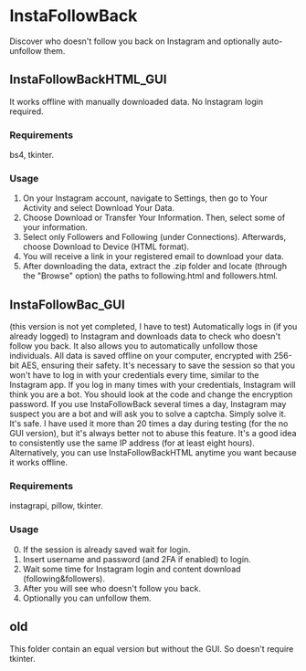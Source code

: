 # InstaFollowBack

Discover who doesn't follow you back on Instagram and optionally auto-unfollow them.

## InstaFollowBackHTML_GUI
It works offline with manually downloaded data. No Instagram login required.

### Requirements
bs4, tkinter.

### Usage
 1. On your Instagram account, navigate to Settings, then go to Your Activity and select Download Your Data.
 2. Choose Download or Transfer Your Information. Then, select some of your information.
 3. Select only Followers and Following (under Connections). Afterwards, choose Download to Device (HTML format).
 4. You will receive a link in your registered email to download your data.
 5. After downloading the data, extract the .zip folder and locate (through the "Browse" option) the paths to following.html and followers.html.

## InstaFollowBac_GUI
(this version is not yet completed, I have to test)
Automatically logs in (if you already logged) to Instagram and downloads data to check who doesn't follow you back. It also allows you to automatically unfollow those individuals.
All data is saved offline on your computer, encrypted with 256-bit AES, ensuring their safety. It's necessary to save the session so that you won't have to log in with your credentials every time, similar to the Instagram app. If you log in many times with your credentials, Instagram will think you are a bot. You should look at the code and change the encryption password. 
If you use InstaFollowBack several times a day, Instagram may suspect you are a bot and will ask you to solve a captcha. Simply solve it. It's safe. I have used it more than 20 times a day during testing (for the no GUI version), but it's always better not to abuse this feature. It's a good idea to consistently use the same IP address (for at least eight hours). Alternatively, you can use InstaFollowBackHTML anytime you want because it works offline.

### Requirements
instagrapi, pillow, tkinter.

### Usage
 0. If the session is already saved wait for login.
 1. Insert username and password (and 2FA if enabled) to login.
 2. Wait some time for Instagram login and content download (following&followers).
 3. After you will see who doesn't follow you back.
 4. Optionally you can unfollow them.

## old
This folder contain an equal version but without the GUI. So doesn't require tkinter.
